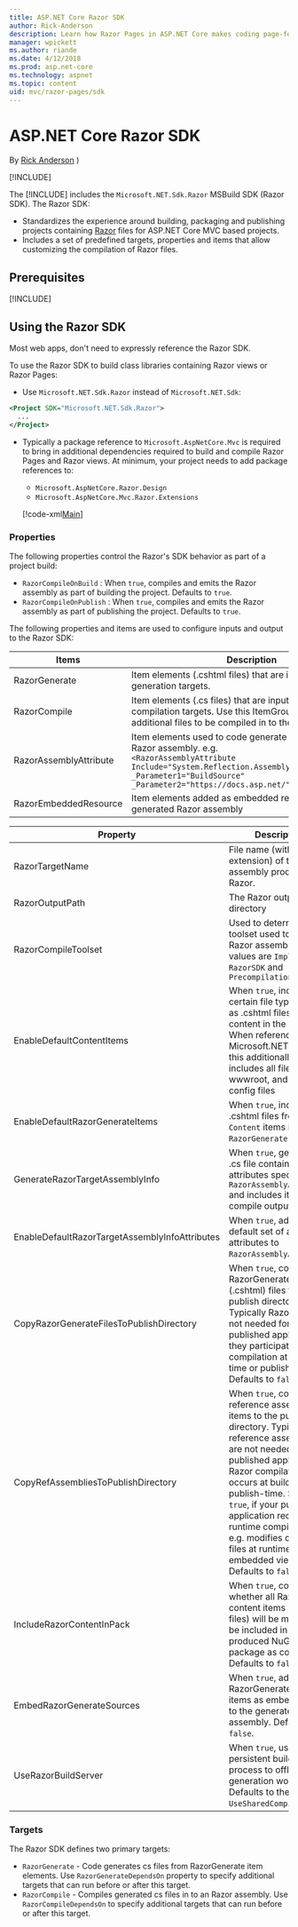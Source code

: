 ```yaml
---
title: ASP.NET Core Razor SDK
author: Rick-Anderson
description: Learn how Razor Pages in ASP.NET Core makes coding page-focused scenarios easier and more productive than using MVC.
manager: wpickett
ms.author: riande
ms.date: 4/12/2018
ms.prod: asp.net-core
ms.technology: aspnet
ms.topic: content
uid: mvc/razor-pages/sdk
---
```

# ASP.NET Core Razor SDK

By [Rick Anderson](https://twitter.com/RickAndMSFT) )

[!INCLUDE[](~/includes/2.1.md)]

The [!INCLUDE[](~/includes/2.1-SDK.md)] includes the `Microsoft.NET.Sdk.Razor` MSBuild SDK (Razor SDK). The Razor SDK:

* Standardizes the experience around building, packaging and publishing projects containing [Razor](xref:mvc/views/razor) files for ASP.NET Core MVC based projects.
* Includes a set of predefined targets, properties and items that allow customizing the compilation of Razor files.

## Prerequisites

[!INCLUDE[](~/includes/2.1-SDK.md)]

## Using the Razor SDK

Most web apps, don't need to expressly reference the Razor SDK. 

To use the Razor SDK to build class libraries containing Razor views or Razor Pages:

* Use `Microsoft.NET.Sdk.Razor` instead of `Microsoft.NET.Sdk`:
```xml
<Project SDK="Microsoft.NET.Sdk.Razor">
  ...
</Project>
```

* Typically a package reference to `Microsoft.AspNetCore.Mvc` is required to bring in additional dependencies required to build and compile Razor Pages and Razor views. At minimum, your project needs to add package references to:

    * `Microsoft.AspNetCore.Razor.Design` 
    * `Microsoft.AspNetCore.Mvc.Razor.Extensions`
    
    [!code-xml[Main](sdk/sample/RazorSDK.csproj)]


### Properties

The following properties control the Razor's SDK behavior as part of a project build:

* `RazorCompileOnBuild` : When `true`, compiles and emits the Razor assembly as part of building the project. Defaults to `true`.
* `RazorCompileOnPublish` : When `true`, compiles and emits the Razor assembly as part of publishing the project. Defaults to `true`.

The following properties and items are used to configure inputs and output to the Razor SDK:

| Items                                         | Description                                                                   |
| ------------                                  | -------------                                                                 |
| RazorGenerate                                 | Item elements (.cshtml files) that are inputs to code generation targets. |
| RazorCompile                                  | Item elements (.cs files) that are inputs to  Razor compilation targets. Use this ItemGroup to specify additional files to be compiled in to the Razor assembly. |
| RazorAssemblyAttribute                        | Item elements used to code generate attributes for the Razor assembly. e.g. <br />`<RazorAssemblyAttribute Include="System.Reflection.AssemblyMetadataAttribute" _Parameter1="BuildSource" _Parameter2="https://docs.asp.net/">` |
| RazorEmbeddedResource                         | Item elements added as embedded resources to the generated Razor assembly |

| Property                                      | Description                                                                   |
| ------------                                  | -------------                                                                 |
| RazorTargetName                               | File name (without extension) of the assembly produced by Razor. | 
| RazorOutputPath                               | The Razor output directory                                       |
| RazorCompileToolset                           | Used to determine the toolset used to build the Razor assembly. Valid values are `Implicit`, `RazorSDK` and `PrecompilationTool` |
| EnableDefaultContentItems                     | When `true`, includes certain file types, such as .cshtml files, as content in the project. When referenced via Microsoft.NET.Sdk.Web, this additionally includes all files under wwwroot, and any config files                                                                               |
| EnableDefaultRazorGenerateItems               | When `true`, includes .cshtml files from `Content` items in `RazorGenerate` items. |
| GenerateRazorTargetAssemblyInfo               | When `true`, generates a .cs file containing attributes specified by `RazorAssemblyAttribute` and includes it in the compile output. |
| EnableDefaultRazorTargetAssemblyInfoAttributes | When `true`, adds a default set of assembly attributes to `RazorAssemblyAttribute`. |
| CopyRazorGenerateFilesToPublishDirectory       | When `true`, copies RazorGenerate items (.cshtml) files to the publish directory. Typically Razor files are not needed for a published application if they participate in compilation at build-time or publish-time. Defaults to `false`. |
| CopyRefAssembliesToPublishDirectory            | When `true`, copy reference assembly items to the publish directory. Typically reference assemblies are not needed for a published application if Razor compilation occurs at build-time or publish-time. Set to `true`, if your published application requires runtime compilation, e.g. modifies cshtml files at runtime, or use embedded views. Defaults to `false`. |
| IncludeRazorContentInPack                      | When `true`, configures whether all Razor content items (.cshtml files) will be marked to be included in the produced NuGet package as content. Defaults to `false`. |
| EmbedRazorGenerateSources | When `true`, adds RazorGenerate (.cshtml) items as embedded files to the generated Razor assembly. Defaults to `false`. |
| UseRazorBuildServer                           | When `true`, uses a persistent build server process to offload code generation work. Defaults to the value of `UseSharedCompilation`. |

### Targets
The Razor SDK defines two primary targets:

* `RazorGenerate` - Code generates cs files from RazorGenerate item elements. Use `RazorGenerateDependsOn` property to specify additional targets that can run before or after this target.
* `RazorCompile` - Compiles generated cs files in to an Razor assembly. Use `RazorCompileDependsOn` to specify additional targets that can run before or after this target.